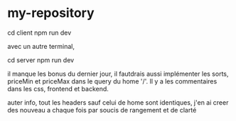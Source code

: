 # my-repository

cd client 
npm run dev

avec un autre terminal, 

cd server
npm run dev

il manque les bonus du dernier jour, il fautdrais aussi implémenter les sorts, priceMin et priceMax dans le query du home '/'.
Il y a les commentaires dans les css, frontend et backend.

auter info, tout les headers sauf celui de home sont identiques, j'en ai creer des nouveau a chaque fois par soucis de rangement et de clarté


